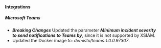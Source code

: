 
#### Integrations

##### Microsoft Teams

- ***Breaking Changes*** Updated the parameter ***Minimum incident severity to send notifications to Teams by***, since it is not supported by XSIAM.
- Updated the Docker image to: *demisto/teams:1.0.0.97307*.
